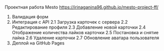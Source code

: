 Проектная работа Mesto
https://irinaganina96.github.io/mesto-project-ff/

1. Валидация форм
2. Интеграция с API
   2.1 Загрузка карточек с сервера
	2.2 Редактирование профиля
	2.3 Добавление новой карточки
	2.4 Отображение количества лайков карточки
	2.5 Постановка и снятие лайка
	2.6 Удаление карточки
	2.7 Обновление аватара пользователя
3. Деплой на GitHub Pages
